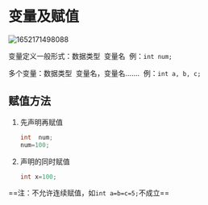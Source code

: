 # 变量及赋值

![1652171498088](https://gitee.com/Enteral/images/raw/master/https://gitee.com/enteral/images/1652171498088.png)

变量定义一般形式：数据类型  变量名  例：`int num;` 

多个变量：数据类型  变量名，变量名…….  例：`int a, b, c;`

## 赋值方法

1. 先声明再赋值

   ```c
   int  num;
   num=100;
   ```

2. 声明的同时赋值

   ```c
   int x=100;
   ```

==注：不允许连续赋值，如`int a=b=c=5;`不成立==

